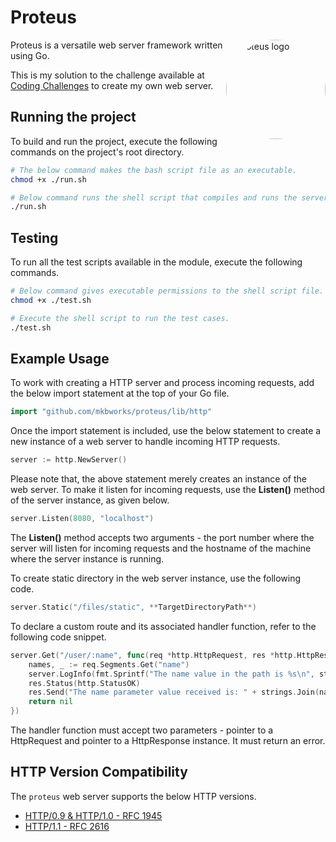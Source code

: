# Proteus

<img src="https://58f2c229.citadelofcode.pages.dev/logos/proteus.jpeg" style="border-radius:50%" align="right" width="159px" alt="Proteus logo">

Proteus is a versatile web server framework written using Go. 

This is my solution to the challenge available at [Coding Challenges](https://codingchallenges.fyi/challenges/challenge-webserver) to create my own web server.

## Running the project

To build and run the project, execute the following commands on the project's root directory.

```bash
# The below command makes the bash script file as an executable.
chmod +x ./run.sh

# Below command runs the shell script that compiles and runs the server
./run.sh
```

## Testing

To run all the test scripts available in the module, execute the following commands.

```bash
# Below command gives executable permissions to the shell script file.
chmod +x ./test.sh

# Execute the shell script to run the test cases.
./test.sh
```

## Example Usage

To work with creating a HTTP server and process incoming requests, add the below import statement at the top of your Go file.

```go
import "github.com/mkbworks/proteus/lib/http"
```

Once the import statement is included, use the below statement to create a new instance of a web server to handle incoming HTTP requests.

```go
server := http.NewServer()
```

Please note that, the above statement merely creates an instance of the web server. To make it listen for incoming requests, use the **Listen()** method of the server instance, as given below.

```go
server.Listen(8080, "localhost")
```

The **Listen()** method accepts two arguments - the port number where the server will listen for incoming requests and the hostname of the machine where the server instance is running.

To create static directory in the web server instance, use the following code.

```go
server.Static("/files/static", **TargetDirectoryPath**)
```

To declare a custom route and its associated handler function, refer to the following code snippet.

```go
server.Get("/user/:name", func(req *http.HttpRequest, res *http.HttpResponse) error {
    names, _ := req.Segments.Get("name")
    server.LogInfo(fmt.Sprintf("The name value in the path is %s\n", strings.Join(names, ",")))
    res.Status(http.StatusOK)
    res.Send("The name parameter value received is: " + strings.Join(names, ", "))
    return nil
})
```

The handler function must accept two parameters - pointer to a HttpRequest and pointer to a HttpResponse instance. It must return an error.

## HTTP Version Compatibility

The `proteus` web server supports the below HTTP versions.

- [HTTP/0.9 & HTTP/1.0 - RFC 1945](https://datatracker.ietf.org/doc/html/rfc1945)
- [HTTP/1.1 - RFC 2616](https://datatracker.ietf.org/doc/html/rfc2616#autoid-45)